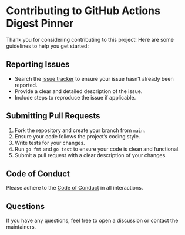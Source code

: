 # Contributing to GitHub Actions Digest Pinner

Thank you for considering contributing to this project! Here are some guidelines to help you get started:

## Reporting Issues

- Search the [issue tracker](https://github.com/zisuu/github-actions-digest-pinner/issues) to ensure your issue hasn’t
  already been reported.
- Provide a clear and detailed description of the issue.
- Include steps to reproduce the issue if applicable.

## Submitting Pull Requests

1. Fork the repository and create your branch from `main`.
2. Ensure your code follows the project’s coding style.
3. Write tests for your changes.
4. Run `go fmt` and `go test` to ensure your code is clean and functional.
5. Submit a pull request with a clear description of your changes.

## Code of Conduct

Please adhere to the [Code of Conduct](CODE_OF_CONDUCT.md) in all interactions.

## Questions

If you have any questions, feel free to open a discussion or contact the maintainers.
